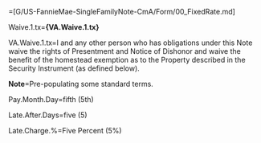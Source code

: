 =[G/US-FannieMae-SingleFamilyNote-CmA/Form/00_FixedRate.md]

Waive.1.tx=<b>{VA.Waive.1.tx}</b>

VA.Waive.1.tx=I and any other person who has obligations under this Note waive the rights of Presentment and Notice of Dishonor and waive the benefit of the homestead exemption as to the Property described in the Security Instrument (as defined below).

<b>Note</b>=Pre-populating some standard terms.

Pay.Month.Day=fifth (5th)

Late.After.Days=five (5)

Late.Charge.%=Five Percent (5%)
